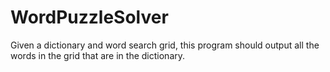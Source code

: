 # WordPuzzleSolver
 Given a dictionary and word search grid, this program should output all the words in the grid that are in the dictionary.
